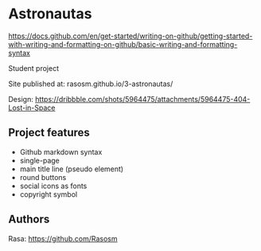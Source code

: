 # Astronautas
https://docs.github.com/en/get-started/writing-on-github/getting-started-with-writing-and-formatting-on-github/basic-writing-and-formatting-syntax

Student project

Site published at: rasosm.github.io/3-astronautas/

Design: https://dribbble.com/shots/5964475/attachments/5964475-404-Lost-in-Space

## Project features
- Github markdown syntax
- single-page
- main title line (pseudo element)
- round buttons
- social icons as fonts
- copyright symbol

## Authors
Rasa: https://github.com/Rasosm